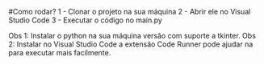 #Como rodar?
1 - Clonar o projeto na sua máquina
2 - Abrir ele no Visual Studio Code
3 - Executar o código no main.py

Obs 1: Instalar o python na sua máquina versão com suporte a tkinter.
Obs 2: Instalar no Visual Studio Code a extensão Code Runner pode ajudar na para executar mais facilmente.
